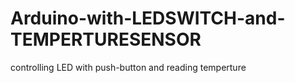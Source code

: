 # Arduino-with-LEDSWITCH-and-TEMPERTURESENSOR
controlling LED with push-button and reading temperture

